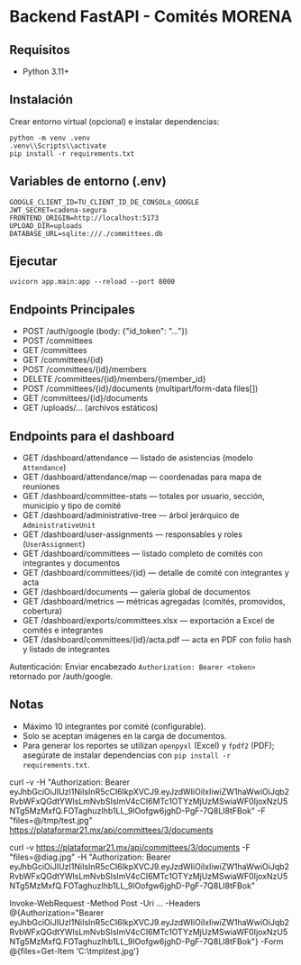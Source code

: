 # Backend FastAPI - Comités MORENA

## Requisitos
- Python 3.11+

## Instalación
Crear entorno virtual (opcional) e instalar dependencias:

```
python -m venv .venv
.venv\\Scripts\\activate
pip install -r requirements.txt
```

## Variables de entorno (.env)
```
GOOGLE_CLIENT_ID=TU_CLIENT_ID_DE_CONSOLa_GOOGLE
JWT_SECRET=cadena-segura
FRONTEND_ORIGIN=http://localhost:5173
UPLOAD_DIR=uploads
DATABASE_URL=sqlite:///./committees.db
```

## Ejecutar
```
uvicorn app.main:app --reload --port 8000
```

## Endpoints Principales
- POST /auth/google  (body: {"id_token": "..."})
- POST /committees
- GET /committees
- GET /committees/{id}
- POST /committees/{id}/members
- DELETE /committees/{id}/members/{member_id}
- POST /committees/{id}/documents (multipart/form-data files[])
- GET /committees/{id}/documents
- GET /uploads/... (archivos estáticos)

## Endpoints para el dashboard
- GET /dashboard/attendance — listado de asistencias (modelo `Attendance`)
- GET /dashboard/attendance/map — coordenadas para mapa de reuniones
- GET /dashboard/committee-stats — totales por usuario, sección, municipio y tipo de comité
- GET /dashboard/administrative-tree — árbol jerárquico de `AdministrativeUnit`
- GET /dashboard/user-assignments — responsables y roles (`UserAssignment`)
- GET /dashboard/committees — listado completo de comités con integrantes y documentos
- GET /dashboard/committees/{id} — detalle de comité con integrantes y acta
- GET /dashboard/documents — galería global de documentos
- GET /dashboard/metrics — métricas agregadas (comités, promovidos, cobertura)
- GET /dashboard/exports/committees.xlsx — exportación a Excel de comités e integrantes
- GET /dashboard/committees/{id}/acta.pdf — acta en PDF con folio hash y listado de integrantes

Autenticación: Enviar encabezado `Authorization: Bearer <token>` retornado por /auth/google.

## Notas
- Máximo 10 integrantes por comité (configurable). 
- Solo se aceptan imágenes en la carga de documentos.
- Para generar los reportes se utilizan `openpyxl` (Excel) y `fpdf2` (PDF); asegúrate de instalar dependencias con `pip install -r requirements.txt`.




curl -v -H "Authorization: Bearer eyJhbGciOiJIUzI1NiIsInR5cCI6IkpXVCJ9.eyJzdWIiOiIxIiwiZW1haWwiOiJqb2RvbWFxQGdtYWlsLmNvbSIsImV4cCI6MTc1OTYzMjUzMSwiaWF0IjoxNzU5NTg5MzMxfQ.FOTaghuzIhb1LL_9lOofgw6jghD-PgF-7Q8LI8tFBok" -F "files=@/tmp/test.jpg" https://plataformar21.mx/api/committees/3/documents

curl -v https://plataformar21.mx/api/committees/3/documents -F "files=@diag.jpg" -H "Authorization: Bearer eyJhbGciOiJIUzI1NiIsInR5cCI6IkpXVCJ9.eyJzdWIiOiIxIiwiZW1haWwiOiJqb2RvbWFxQGdtYWlsLmNvbSIsImV4cCI6MTc1OTYzMjUzMSwiaWF0IjoxNzU5NTg5MzMxfQ.FOTaghuzIhb1LL_9lOofgw6jghD-PgF-7Q8LI8tFBok"

Invoke-WebRequest -Method Post -Uri … -Headers @{Authorization="Bearer eyJhbGciOiJIUzI1NiIsInR5cCI6IkpXVCJ9.eyJzdWIiOiIxIiwiZW1haWwiOiJqb2RvbWFxQGdtYWlsLmNvbSIsImV4cCI6MTc1OTYzMjUzMSwiaWF0IjoxNzU5NTg5MzMxfQ.FOTaghuzIhb1LL_9lOofgw6jghD-PgF-7Q8LI8tFBok"} -Form @{files=Get-Item 'C:\tmp\test.jpg'}